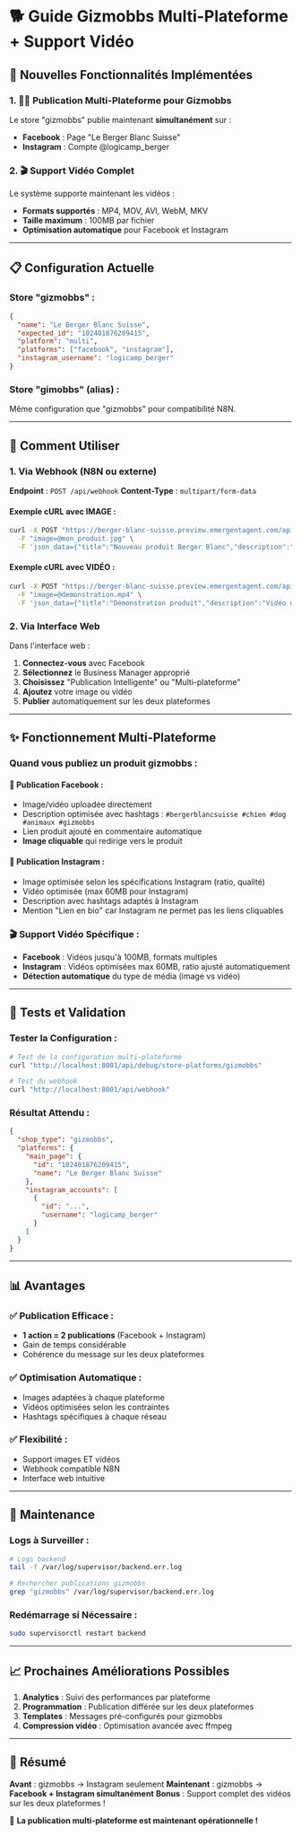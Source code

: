 # 🐕 Guide Gizmobbs Multi-Plateforme + Support Vidéo

## 🎉 Nouvelles Fonctionnalités Implémentées

### 1. 📘📸 Publication Multi-Plateforme pour Gizmobbs

Le store "gizmobbs" publie maintenant **simultanément** sur :
- **Facebook** : Page "Le Berger Blanc Suisse" 
- **Instagram** : Compte @logicamp_berger

### 2. 🎬 Support Vidéo Complet

Le système supporte maintenant les vidéos :
- **Formats supportés** : MP4, MOV, AVI, WebM, MKV
- **Taille maximum** : 100MB par fichier
- **Optimisation automatique** pour Facebook et Instagram

---

## 📋 Configuration Actuelle

### Store "gizmobbs" :
```json
{
  "name": "Le Berger Blanc Suisse",
  "expected_id": "102401876209415",
  "platform": "multi",
  "platforms": ["facebook", "instagram"],
  "instagram_username": "logicamp_berger"
}
```

### Store "gimobbs" (alias) :
Même configuration que "gizmobbs" pour compatibilité N8N.

---

## 🚀 Comment Utiliser

### 1. Via Webhook (N8N ou externe)

**Endpoint** : `POST /api/webhook`
**Content-Type** : `multipart/form-data`

#### Exemple cURL avec IMAGE :
```bash
curl -X POST "https://berger-blanc-suisse.preview.emergentagent.com/api/webhook" \
  -F "image=@mon_produit.jpg" \
  -F 'json_data={"title":"Nouveau produit Berger Blanc","description":"Découvrez notre nouvelle gamme","url":"https://gizmobbs.com/produit","store":"gizmobbs"}'
```

#### Exemple cURL avec VIDÉO :
```bash
curl -X POST "https://berger-blanc-suisse.preview.emergentagent.com/api/webhook" \
  -F "image=@demonstration.mp4" \
  -F 'json_data={"title":"Démonstration produit","description":"Vidéo de présentation","url":"https://gizmobbs.com/demo","store":"gizmobbs"}'
```

### 2. Via Interface Web

Dans l'interface web :
1. **Connectez-vous** avec Facebook
2. **Sélectionnez** le Business Manager approprié
3. **Choisissez** "Publication Intelligente" ou "Multi-plateforme"
4. **Ajoutez** votre image ou vidéo
5. **Publier** automatiquement sur les deux plateformes

---

## ✨ Fonctionnement Multi-Plateforme

### Quand vous publiez un produit gizmobbs :

#### 📘 **Publication Facebook** :
- Image/vidéo uploadée directement
- Description optimisée avec hashtags : `#bergerblancsuisse #chien #dog #animaux #gizmobbs`
- Lien produit ajouté en commentaire automatique
- **Image cliquable** qui redirige vers le produit

#### 📸 **Publication Instagram** :
- Image optimisée selon les spécifications Instagram (ratio, qualité)
- Vidéo optimisée (max 60MB pour Instagram)
- Description avec hashtags adaptés à Instagram
- Mention "Lien en bio" car Instagram ne permet pas les liens cliquables

### 🎬 **Support Vidéo Spécifique** :
- **Facebook** : Vidéos jusqu'à 100MB, formats multiples
- **Instagram** : Vidéos optimisées max 60MB, ratio ajusté automatiquement
- **Détection automatique** du type de média (image vs vidéo)

---

## 🧪 Tests et Validation

### Tester la Configuration :
```bash
# Test de la configuration multi-plateforme
curl "http://localhost:8001/api/debug/store-platforms/gizmobbs"

# Test du webhook
curl "http://localhost:8001/api/webhook"
```

### Résultat Attendu :
```json
{
  "shop_type": "gizmobbs",
  "platforms": {
    "main_page": {
      "id": "102401876209415",
      "name": "Le Berger Blanc Suisse"
    },
    "instagram_accounts": [
      {
        "id": "...",
        "username": "logicamp_berger"
      }
    ]
  }
}
```

---

## 📊 Avantages

### ✅ **Publication Efficace** :
- **1 action = 2 publications** (Facebook + Instagram)
- Gain de temps considérable
- Cohérence du message sur les deux plateformes

### ✅ **Optimisation Automatique** :
- Images adaptées à chaque plateforme
- Vidéos optimisées selon les contraintes
- Hashtags spécifiques à chaque réseau

### ✅ **Flexibilité** :
- Support images ET vidéos
- Webhook compatible N8N
- Interface web intuitive

---

## 🔧 Maintenance

### Logs à Surveiller :
```bash
# Logs backend
tail -f /var/log/supervisor/backend.err.log

# Rechercher publications gizmobbs
grep "gizmobbs" /var/log/supervisor/backend.err.log
```

### Redémarrage si Nécessaire :
```bash
sudo supervisorctl restart backend
```

---

## 📈 Prochaines Améliorations Possibles

1. **Analytics** : Suivi des performances par plateforme
2. **Programmation** : Publication différée sur les deux plateformes
3. **Templates** : Messages pré-configurés pour gizmobbs
4. **Compression vidéo** : Optimisation avancée avec ffmpeg

---

## 🎯 Résumé

**Avant** : gizmobbs → Instagram seulement
**Maintenant** : gizmobbs → **Facebook + Instagram simultanément**
**Bonus** : Support complet des vidéos sur les deux plateformes !

🎉 **La publication multi-plateforme est maintenant opérationnelle !**